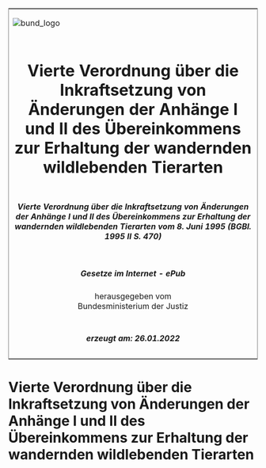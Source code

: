 <span id="DECKBLATT.html"></span>

<table border="0" frame="border" width="100%">

<tr valign="top">

<td align="left">

![bund\_logo](BfJ_2021_Web_de_de.gif)

</td>

<td align="right">

 

</td>

</tr>

<tr align="center" valign="middle">

<td colspan="2">

# Vierte Verordnung über die Inkraftsetzung von Änderungen der Anhänge I und II des Übereinkommens zur Erhaltung der wandernden wildlebenden Tierarten

</td>

</tr>

<tr align="center" valign="middle">

<td colspan="2">

##### Vierte Verordnung über die Inkraftsetzung von Änderungen der Anhänge I und II des Übereinkommens zur Erhaltung der wandernden wildlebenden Tierarten vom 8. Juni 1995 (BGBl. 1995 II S. 470)

</td>

</tr>

<tr align="center" valign="middle">

<td colspan="2">

  
  

##### Gesetze im Internet - ePub  
  
herausgegeben vom  
Bundesministerium der Justiz

</td>

</tr>

<tr align="center" valign="bottom">

<td colspan="2">

  
  

##### erzeugt am: 26.01.2022

</td>

</tr>

</table>

<span id="BJNR047020995.html"></span>

# Vierte Verordnung über die Inkraftsetzung von Änderungen der Anhänge I und II des Übereinkommens zur Erhaltung der wandernden wildlebenden Tierarten
